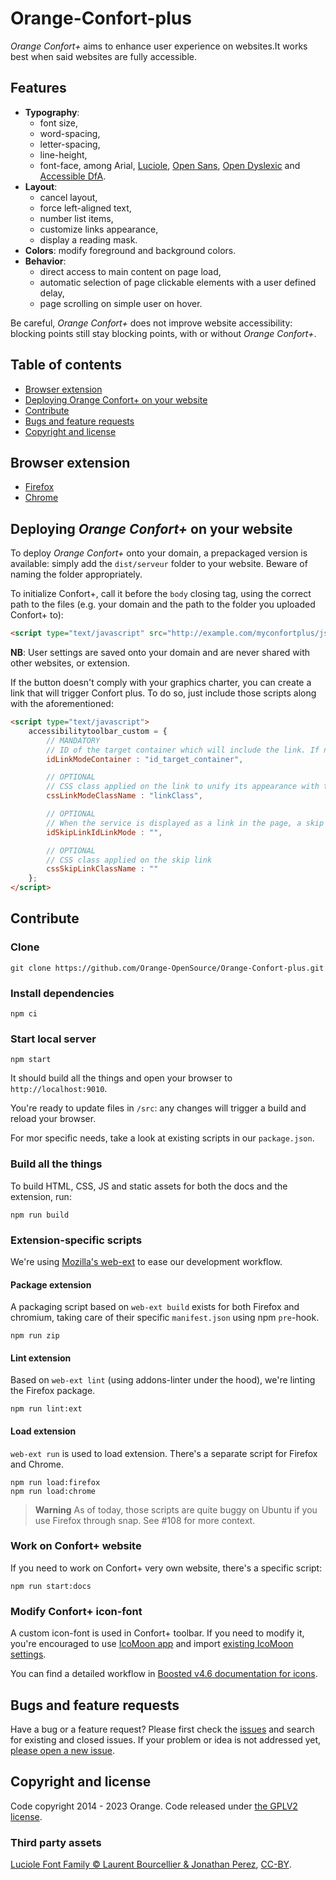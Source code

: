 # Orange-Confort-plus
_Orange Confort+_ aims to enhance user experience on websites.It works best when said websites are fully accessible.

## Features

* **Typography**:
  * font size,
  * word-spacing,
  * letter-spacing,
  * line-height,
  * font-face, among Arial, [Luciole](https://www.luciole-vision.com/), [Open Sans](https://fonts.google.com/specimen/Open+Sans), [Open Dyslexic](https://opendyslexic.org/) and [Accessible DfA](https://github.com/Orange-OpenSource/font-accessible-dfa).
* **Layout**:
  * cancel layout,
  * force left-aligned text,
  * number list items,
  * customize links appearance,
  * display a reading mask.
* **Colors**: modify foreground and background colors.
* **Behavior**:
  * direct access to main content on page load,
  * automatic selection of page clickable elements with a user defined delay,
  * page scrolling on simple user on hover.

Be careful, _Orange Confort+_ does not improve website accessibility: blocking points still stay blocking points, with or without _Orange Confort+_.


## Table of contents

- [Browser extension](#browser-extension)
- [Deploying Orange Confort+ on your website](#deploying-orange-confort-on-your-website)
- [Contribute](#contribute)
- [Bugs and feature requests](#bugs-and-feature-requests)
- [Copyright and license](#copyright-and-license)


## Browser extension
- [Firefox](https://addons.mozilla.org/fr/firefox/addon/orange-confort/)
- [Chrome](https://chrome.google.com/webstore/detail/orange-confort%2B/ddnpdohiipephjpdpohikkamhdikbldp)

## Deploying _Orange Confort+_ on your website

To deploy _Orange Confort+_ onto your domain, a prepackaged version is available: simply add the `dist/serveur` folder to your website. Beware of naming the folder appropriately.

To initialize Confort+, call it before the `body` closing tag, using the correct path to the files (e.g. your domain and the path to the folder you uploaded Confort+ to):

```html
<script type="text/javascript" src="http://example.com/myconfortplus/js/toolbar.min.js"></script>
```

**NB**: User settings are saved onto your domain and are never shared with other websites, or extension.

If the button doesn't comply with your graphics charter, you can create a link that will trigger Confort plus.
To do so, just include those scripts along with the aforementioned:

```html
<script type="text/javascript">
	accessibilitytoolbar_custom = {
		// MANDATORY
		// ID of the target container which will include the link. If not null, activate the display in link mode. The link will be added as the last element of the target container.
		idLinkModeContainer : "id_target_container",

		// OPTIONAL
		// CSS class applied on the link to unify its appearance with the site.
		cssLinkModeClassName : "linkClass",

		// OPTIONAL
		// When the service is displayed as a link in the page, a skip link is automatically added at the top of the page. If you already have a group of skip links, you can specify the target container where the skip link will be added. The link will be added as the last element of the target container.
		idSkipLinkIdLinkMode : "",

		// OPTIONAL
		// CSS class applied on the skip link
		cssSkipLinkClassName : ""
	};
</script>
```

## Contribute

### Clone

```shell
git clone https://github.com/Orange-OpenSource/Orange-Confort-plus.git
```

### Install dependencies
```shell
npm ci
```

### Start local server
```shell
npm start
```

It should build all the things and open your browser to `http://localhost:9010`.

You're ready to update files in `/src`: any changes will trigger a build and reload your browser.

For mor specific needs, take a look at existing scripts in our `package.json`.

### Build all the things

To build HTML, CSS, JS and static assets for both the docs and the extension, run:
```shell
npm run build
```

### Extension-specific scripts

We're using [Mozilla's web-ext](https://github.com/mozilla/web-ext) to ease our development workflow.

#### Package extension

A packaging script based on `web-ext build` exists for both Firefox and chromium, taking care of their specific `manifest.json` using npm `pre`-hook.
```shell
npm run zip
```

#### Lint extension

Based on `web-ext lint` (using addons-linter under the hood), we're linting the Firefox package.
```shell
npm run lint:ext
```

#### Load extension

`web-ext run` is used to load extension. There's a separate script for Firefox and Chrome.
```shell
npm run load:firefox
npm run load:chrome
```

> **Warning**
> As of today, those scripts are quite buggy on Ubuntu if you use Firefox through snap. See #108 for more context.

### Work on Confort+ website

If you need to work on Confort+ very own website, there's a specific script:

```shell
npm run start:docs
```

### Modify Confort+ icon-font

A custom icon-font is used in Confort+ toolbar. If you need to modify it, you're encouraged to use [IcoMoon app](https://icomoon.io/app/) and import [existing IcoMoon settings](https://github.com/Orange-OpenSource/Orange-Confort-plus/blob/main/src/fonts/Confort%20Plus.json).

You can find a detailed workflow in [Boosted v4.6 documentation for icons](https://boosted.orange.com/docs/4.6/extend/icons/).

## Bugs and feature requests

Have a bug or a feature request? Please first check the [issues](https://github.com/Orange-OpenSource/Orange-Confort-plus/issues) and search for existing and closed issues. If your problem or idea is not addressed yet, [please open a new issue](https://github.com/Orange-OpenSource/Orange-Confort-plus/issues/new).

## Copyright and license

Code copyright 2014 - 2023 Orange. Code released under [the GPLV2 license](https://github.com/Orange-OpenSource/Orange-Confort-plus/blob/master/LICENSE).

### Third party assets

[Luciole Font Family © Laurent Bourcellier & Jonathan Perez](http://www.luciole-vision.com/),  [CC-BY](https://creativecommons.org/licenses/by/4.0/legalcode).
